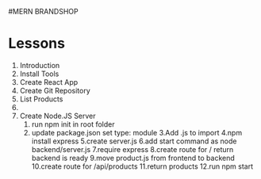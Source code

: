 #MERN BRANDSHOP

# Lessons
1. Introduction
2. Install Tools
3. Create React App
4. Create Git Repository
5. List Products
6.
7. Create Node.JS Server
   1. run npm init in root folder
   2. update package.json set type: module
   3.Add .js to import 
   4.npm install express
   5.create server.js
   6.add start command as node backend/server.js
   7.require express 
   8.create route for / return backend is ready
   9.move product.js from frontend to backend
   10.create route for /api/products
   11.return products
   12.run npm start

